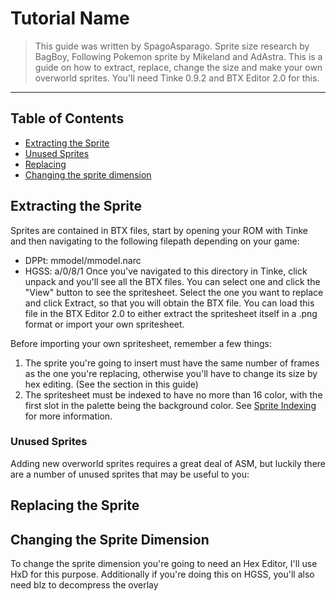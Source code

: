 # Tutorial Name
> This guide was written by SpagoAsparago. Sprite size research by BagBoy, Following Pokemon sprite by Mikeland and AdAstra.
This is a guide on how to extract, replace, change the size and make your own overworld sprites.
You'll need Tinke 0.9.2 and BTX Editor 2.0 for this.

--- 
## Table of Contents
* [Extracting the Sprite](#section)
 * [Unused Sprites](#subsection)
* [Replacing](#section-2)
* [Changing the sprite dimension](#section-3)

## Extracting the Sprite
Sprites are contained in BTX files, start by opening your ROM with Tinke and then navigating to the following filepath depending on your game:
* DPPt: mmodel/mmodel.narc
* HGSS: a/0/8/1
Once you've navigated to this directory in Tinke, click unpack and you'll see all the BTX files. 
You can select one and click the "View" button to see the spritesheet. Select the one you want to replace and click Extract, so that you will obtain the BTX file.
You can load this file in the BTX Editor 2.0 to either extract the spritesheet itself in a .png format or import your own spritesheet.

Before importing your own spritesheet, remember a few things: 

1. The sprite you're going to insert must have the same number of frames as the one you're replacing, otherwise you'll have to change its size by hex editing. (See the section in this guide)
2. The spritesheet must be indexed to have no more than 16 color, with the first slot in the palette being the background color. See [Sprite Indexing](kingdom-of-ds-hacking.github.io/tree/main/src/universal/guides/sprite_indexing) for more information.

### Unused Sprites
Adding new overworld sprites requires a great deal of ASM, but luckily there are a number of unused sprites that may be useful to you:


## Replacing the Sprite


## Changing the Sprite Dimension
To change the sprite dimension you're going to need an Hex Editor, I'll use HxD for this purpose. Additionally if you're doing this on HGSS, you'll also need blz to decompress the overlay

